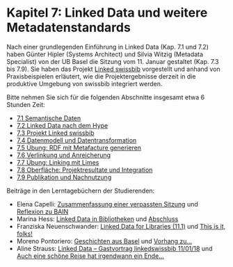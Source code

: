 # Kapitel 7: Linked Data und weitere Metadatenstandards

Nach einer grundlegenden Einführung in Linked Data (Kap. 7.1 und 7.2) haben Günter Hipler (Systems Architect) und Silvia Witzig (Metadata Specialist) von der UB Basel die Sitzung vom 11. Januar gestaltet (Kap. 7.3 bis 7.9). Sie haben das Projekt [Linked swissbib](http://linked.swissbib.ch) vorgestellt und anhand von Praxisbeispielen erläutert, wie die Projektergebnisse derzeit in die produktive Umgebung von swissbib integriert werden.

Bitte nehmen Sie sich für die folgenden Abschnitte insgesamt etwa 6 Stunden Zeit:

* [7.1 Semantische Daten](/kapitel-7/71_semantische-daten-fuer-webauftritt.md)
* [7.2 Linked Data nach dem Hype](/kapitel-7/72_linked-data-nach-dem-hype.md)
* [7.3 Projekt Linked swissbib](/kapitel-7/73_projekt-linked-swissbib.md)
* [7.4 Datenmodell und Datentransformation](/kapitel-7/74_datenmodell-und-datentransformation.md)
* [7.5 Übung: RDF mit Metafacture generieren](/kapitel-7/75_uebung-rdf-mit-metafacture-generieren.md)
* [7.6 Verlinkung und Anreicherung](/kapitel-7/76_verlinkung-und-anreicherung.md)
* [7.7 Übung: Linking mit Limes](/kapitel-7/77_uebung-linking-mit-limes.md)
* [7.8 Oberfläche: Projektresultate und Integration](/kapitel-7/78_oeberflaeche-projektresultate-integration.md)
* [7.9 Publikation und Nachnutzung](/kapitel-7/79_publikation-und-nachnutzung.md)

Beiträge in den Lerntagebüchern der Studierenden:

* Elena Capelli: [Zusammenfassung einer verpassten Sitzung](https://elenasdiscovery.wordpress.com/2018/02/05/zusammenfassung-einer-verpassten-sitzung/) und [Reflexion zu BAIN](https://elenasdiscovery.wordpress.com/2018/02/05/reflexion-zu-bain/)
* Marina Hess: [Linked Data in Bibliotheken](https://mainsuche.jimdo.com/blogbeitr%C3%A4ge/linked-data/) und [Abschluss](https://mainsuche.jimdo.com/abschluss/)
* Franziska Neuenschwander: [Linked Data for Libraries (11.1)](https://bainblogweb.wordpress.com/2018/01/31/linked-data-for-libraries-11-1/) und [This is it, folks!](https://bainblogweb.wordpress.com/2018/01/31/this-is-it-folks/)
* Moreno Pontoriero: [Geschichten aus Basel](https://morenoexplores.wordpress.com/2018/01/30/geschichten-aus-basel/) und [Vorhang zu...](https://morenoexplores.wordpress.com/2018/01/31/vorhang-zu/)
* Aline Strauss: [Linked Data – Gastvortrag linkedswissbib 11/01/18](https://alinesbiblio.wordpress.com/2018/01/31/linked-data-gastvortrag-linkedswissbib-11-01-18/) und [Auch eine schöne Reise hat irgendwann ein Ende…](https://alinesbiblio.wordpress.com/2018/01/31/auch-eine-schoene-reise-hat-irgendwann-ein-ende/)
